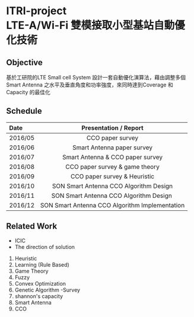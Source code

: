 # ITRI-project <br/> LTE-A/Wi-Fi  雙模接取小型基站自動優化技術       

## Objective
基於工研院的LTE Small cell System 設計一套自動優化演算法，藉由調整多個 Smart Antenna 之水平及垂直角度和功率強度，來同時達到Coverage 和 Capacity   的最佳化

## Schedule
| Date  | Presentation / Report  |
| :------------ |:---------------:| 
| 2016/05  | CCO paper survey  | 
| 2016/06  | Smart Antenna paper survey  |   
| 2016/07 | Smart Antenna & CCO paper survey |   
| 2016/08 | CCO paper survey  & game theory|  
| 2016/09  | CCO paper survey & Heuristic | 
| 2016/10  | SON Smart Antenna CCO Algorithm Design  |   
| 2016/11 | SON Smart Antenna CCO Algorithm Design |   
| 2016/12 | SON Smart Antenna CCO Algorithm Implementation |  

## Related Work
- ICIC 
- The direction of solution
1. Heuristic
2. Learning (Rule Based)
3. Game Theory
4. Fuzzy
5. Convex Optimization
6. Genetic Algorithm
-Survey
1. shannon's capacity
2. Smart Antenna
3. CCO
